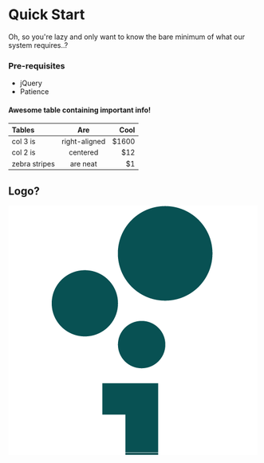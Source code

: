 # Quick Start

Oh, so you're lazy and only want to know the bare minimum of what our system requires..?

### Pre-requisites

* jQuery
* Patience

#### Awesome table containing important info!

| Tables | Are | Cool |
| :--- | :---: | ---: |
| col 3 is | right-aligned | $1600 |
| col 2 is | centered | $12 |
| zebra stripes | are neat | $1 |

## Logo?

![](.gitbook/assets/logo.png)

